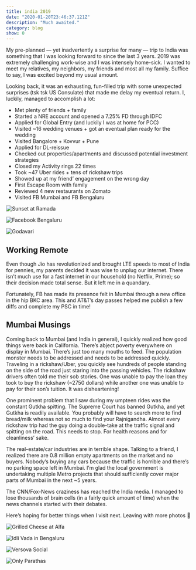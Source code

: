 ```yaml
---
title: india 2019
date: "2020-01-20T23:46:37.121Z"
description: "Much awaited."
category: blog
show: 0
---
```


My pre-planned — yet inadvertently a surprise for many — trip to India was something that I was looking forward to since the last 3 years. 2019 was extremely challenging work-wise and I was intensely home-sick. I wanted to meet my relatives, my neighbors, my friends and most all my family. Suffice to say, I was excited beyond my usual amount.

Looking back, it was an exhausting, fun-filled trip with some unexpected surprises (tsk tsk US Consulate) that made me delay my eventual return. I, luckily, managed to accomplish a lot:

- Met plenty of friends + family
- Started a NRE account and opened a 7.25% FD through IDFC
- Applied for Global Entry (and luckily I was at home for PCC)
- Visited ~16 wedding venues + got an eventual plan ready for the wedding
- Visited Bangalore + Kovvur + Pune
- Applied for DL-reissue
- Checked out properties/apartments and discussed potential investment strategies
- Closed my Activity rings 22 times
- Took ~47 Uber rides + tens of rickshaw trips
- Showed up at my friend’ engagement on the wrong day
- First Escape Room with family
- Reviewed 4 new restaurants on Zomato
- Visited FB Mumbai and FB Bengaluru

![Sunset at Ramada](./India1.png)

![Facebook Bengaluru](./India2.png) 

![Godavari](./India3.png)

## Working Remote
Even though Jio has revolutionized and brought LTE speeds to most of India for pennies, my parents decided it was wise to unplug our internet. There isn’t much use for a fast internet in our household (no Netflix, Prime); so their decision made total sense. But it left me in a quandary.

Fortunately, FB has made its presence felt in Mumbai through a new office in the hip BKC area. This and AT&T’s day passes helped me publish a few diffs and complete my PSC in time!

## Mumbai Musings
Coming back to Mumbai (and India in general), I quickly realized how good things were back in California. There’s abject poverty everywhere on display in Mumbai. There’s just too many mouths to feed. The population monster needs to be addressed and needs to be addressed quickly. Traveling in a rickshaw/Uber, you quickly see hundreds of people standing on the side of the road just staring into the passing vehicles. The rickshaw drivers often told me their sob stories. One was unable to pay the loan they took to buy the rickshaw (~2750 dollars) while another one was unable to pay for their son’s tuition. It was disheartening!

One prominent problem that I saw during my umpteen rides was the constant Gutkha spitting. The Supreme Court has banned Gutkha, and yet Gutkha is readily available. You probably will have to search more to find bread/milk whereas not so much to find your Rajnigandha. Almost every rickshaw trip had the guy doing a double-take at the traffic signal and spitting on the road. This needs to stop. For health reasons and for cleanliness’ sake.

The real-estate/car industries are in terrible shape. Talking to a friend, I realized there are 0.8 million empty apartments on the market and no buyers. Nobody’s buying any cars because the traffic is horrible and there’s no parking space left in Mumbai. I’m glad the local government is undertaking multiple Metro projects that should sufficiently cover major parts of Mumbai in the next ~5 years.

The CNN/Fox-News craziness has reached the India media. I managed to lose thousands of brain cells (in a fairly quick amount of time) when the news channels started with their debates.

Here’s hoping for better things when I visit next. Leaving with more photos 🙂

![Grilled Cheese at Alfa](./India4.png)

![Idli Vada in Bengaluru](./India5.png) 

![Versova Social](./India6.png) 

![Only Parathas](./India7.png)